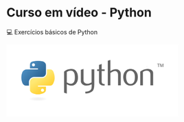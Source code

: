 # Curso em vídeo - Python
:computer: Exercícios básicos de Python <p>
<img src="imagens/python_logo.png" width=400>

